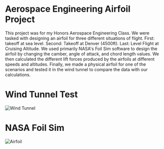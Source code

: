 # Aerospace Engineering Airfoil Project
This project was for my Honors Aerospace Engineering Class. We were tasked with designing an airfoil for three different situations of flight. First: takeoff at sea level. Second: Takeoff at Denver (4500ft). Last: Level Flight at Cruising Altitude. We used primarily NASA's Foil Sim software to design the airfoil by changing the camber, angle of attack, and chord length values. We then calculated the different lift forces produced by the airfoils at different speeds and altitudes. Finally, we made a physical airfoil for one of the scenarios and tested it in the wind tunnel to compare the data with our calculations. 
# Wind Tunnel Test
![Wind Tunnel](https://github.com/Hunter-Rohovit/Airfoil-Project/assets/105554281/cd45edf4-e8ca-40a9-a24a-51b5c30d9d59)
# NASA Foil Sim
![Airfoil](https://github.com/Hunter-Rohovit/Airfoil-Project/assets/105554281/e0543fb8-f51b-46e7-a3ad-381f49631d20)
